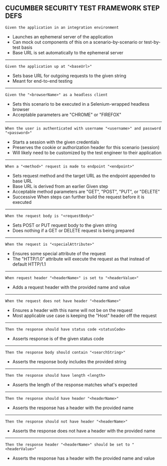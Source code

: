 
CUCUMBER SECURITY TEST FRAMEWORK STEP DEFS
-------------------------------------------

`Given the application in an integration environment`
- Launches an ephemeral server of the application
- Can mock out components of this on a scenario-by-scenario or test-by-test basis
- Base URL is set automatically to the ephemeral server

---

`Given the application up at "<baseUrl>"`
- Sets base URL for outgoing requests to the given string
- Meant for end-to-end testing

---

`Given the "<browserName>" as a headless client`
- Sets this scenario to be executed in a Selenium-wrapped headless browser
- Acceptable parameters are "CHROME" or "FIREFOX"

---

`When the user is authenticated with username "<username>" and password "<password>"`
- Starts a session with the given credentials
- Preserves the cookie or authorization header for this scenario (session)
- Will likely need to be customized by the test engineer to their application

---

`When a "<method>" request is made to endpoint "<endpoint>"`
- Sets request method and the target URL as the endpoint appended to base URL
- Base URL is derived from an earlier Given step
- Acceptable method parameters are "GET", "POST", "PUT", or "DELETE"
- Successive When steps can further build the request before it is executed

---

`When the request body is "<requestBody>"`
- Sets POST or PUT request body to the given string
- Does nothing if a GET or DELETE request is being prepared

---

`When the request is "<specialAttribute>"`
- Ensures some special attribute of the request
- The "HTTP/1.0" attribute will execute the request as that instead of default HTTP/1.1

---

`When request header "<headerName>" is set to "<headerValue>"`
- Adds a request header with the provided name and value

---

`When the request does not have header "<headerName>"`
- Ensures a header with this name will not be on the request
- Most applicable use case is keeping the "Host" header off the request

---

`Then the response should have status code <statusCode>`
- Asserts response is of the given status code

---

`Then the response body should contain "<searchString>"`
- Asserts the response body includes the provided string

---

`Then the response should have length <length>`
- Asserts the length of the response matches what's expected

---

`Then the response should have header "<headerName>"`
- Asserts the response has a header with the provided name

---

`Then the response should not have header "<headerName>"`
- Asserts the response does not have a header with the provided name

---

`Then the response header "<headerName>" should be set to "<headerValue>"`
- Asserts the response has a header with the provided name and value
